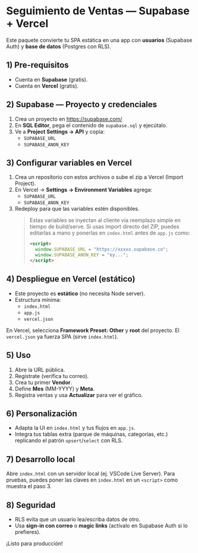 # Seguimiento de Ventas — Supabase + Vercel

Este paquete convierte tu SPA estática en una app con **usuarios** (Supabase Auth) y **base de datos** (Postgres con RLS).

## 1) Pre-requisitos
- Cuenta en **Supabase** (gratis).
- Cuenta en **Vercel** (gratis).

## 2) Supabase — Proyecto y credenciales
1. Crea un proyecto en https://supabase.com/
2. En **SQL Editor**, pega el contenido de `supabase.sql` y ejecútalo.
3. Ve a **Project Settings → API** y copia:
   - `SUPABASE_URL`
   - `SUPABASE_ANON_KEY`

## 3) Configurar variables en Vercel
1. Crea un repositorio con estos archivos o sube el zip a Vercel (Import Project).
2. En Vercel → **Settings → Environment Variables** agrega:
   - `SUPABASE_URL`
   - `SUPABASE_ANON_KEY`
3. Redeploy para que las variables estén disponibles.
   > Estas variables se inyectan al cliente vía reemplazo simple en tiempo de build/serve. Si usas import directo del ZIP, puedes editarlas a mano y ponerlas en `index.html` antes de `app.js` como:
   >
   > ```html
   > <script>
   >   window.SUPABASE_URL = "https://xxxxx.supabase.co";
   >   window.SUPABASE_ANON_KEY = "ey...";
   > </script>
   > ```

## 4) Despliegue en Vercel (estático)
- Este proyecto es **estático** (no necesita Node server).
- Estructura mínima:
  - `index.html`
  - `app.js`
  - `vercel.json`

En Vercel, selecciona **Framework Preset: Other** y **root** del proyecto. El `vercel.json` ya fuerza SPA (sirve `index.html`).

## 5) Uso
1. Abre la URL pública.
2. Regístrate (verifica tu correo).
3. Crea tu primer **Vendor**.
4. Define **Mes** (MM-YYYY) y **Meta**.
5. Registra ventas y usa **Actualizar** para ver el gráfico.

## 6) Personalización
- Adapta la UI en `index.html` y tus flujos en `app.js`.
- Integra tus tablas extra (parque de máquinas, categorías, etc.) replicando el patrón `upsert`/`select` con RLS.

## 7) Desarrollo local
Abre `index.html` con un servidor local (ej. VSCode Live Server). Para pruebas, puedes poner las claves en `index.html` en un `<script>` como muestra el paso 3.

## 8) Seguridad
- RLS evita que un usuario lea/escriba datos de otro.
- Usa **sign-in con correo** o **magic links** (actívalo en Supabase Auth si lo prefieres).

¡Listo para producción!
